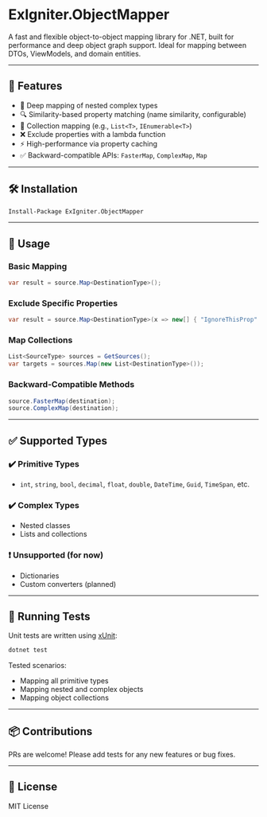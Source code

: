 # ExIgniter.ObjectMapper

A fast and flexible object-to-object mapping library for .NET, built for performance and deep object graph support. Ideal for mapping between DTOs, ViewModels, and domain entities.

---

## 🚀 Features

* 🔄 Deep mapping of nested complex types
* 🔍 Similarity-based property matching (name similarity, configurable)
* 🔁 Collection mapping (e.g., `List<T>`, `IEnumerable<T>`)
* ❌ Exclude properties with a lambda function
* ⚡ High-performance via property caching
* ✅ Backward-compatible APIs: `FasterMap`, `ComplexMap`, `Map`

---

## 🛠️ Installation

```bash
Install-Package ExIgniter.ObjectMapper
```

---

## 🧪 Usage

### Basic Mapping

```csharp
var result = source.Map<DestinationType>();
```

### Exclude Specific Properties

```csharp
var result = source.Map<DestinationType>(x => new[] { "IgnoreThisProp" });
```

### Map Collections

```csharp
List<SourceType> sources = GetSources();
var targets = sources.Map(new List<DestinationType>());
```

### Backward-Compatible Methods

```csharp
source.FasterMap(destination);
source.ComplexMap(destination);
```

---

## ✅ Supported Types

### ✔️ Primitive Types

* `int`, `string`, `bool`, `decimal`, `float`, `double`, `DateTime`, `Guid`, `TimeSpan`, etc.

### ✔️ Complex Types

* Nested classes
* Lists and collections

### ❗ Unsupported (for now)

* Dictionaries
* Custom converters (planned)

---

## 🧪 Running Tests

Unit tests are written using [xUnit](https://xunit.net):

```bash
dotnet test
```

Tested scenarios:

* Mapping all primitive types
* Mapping nested and complex objects
* Mapping object collections

---

## 📦 Contributions

PRs are welcome! Please add tests for any new features or bug fixes.

---

## 📄 License

MIT License
